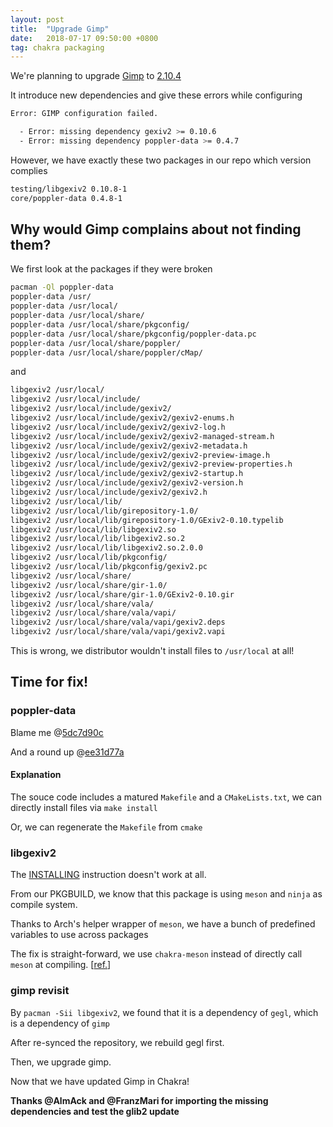 ```yaml
---
layout: post
title:  "Upgrade Gimp"
date:   2018-07-17 09:50:00 +0800
tag: chakra packaging
---
```


We're planning to upgrade [Gimp](https://gimp.org) to [2.10.4](https://code.chakralinux.org/packages/gtk/issues/8)

It introduce new dependencies and give these errors while configuring

```bash
Error: GIMP configuration failed.

  - Error: missing dependency gexiv2 >= 0.10.6
  - Error: missing dependency poppler-data >= 0.4.7
```

However, we have exactly these two packages in our repo which version complies

```bash
testing/libgexiv2 0.10.8-1
core/poppler-data 0.4.8-1
```

## Why would Gimp complains about not finding them?

We first look at the packages if they were broken

```bash
pacman -Ql poppler-data 
poppler-data /usr/
poppler-data /usr/local/
poppler-data /usr/local/share/
poppler-data /usr/local/share/pkgconfig/
poppler-data /usr/local/share/pkgconfig/poppler-data.pc
poppler-data /usr/local/share/poppler/
poppler-data /usr/local/share/poppler/cMap/
```

and

```bash
libgexiv2 /usr/local/
libgexiv2 /usr/local/include/
libgexiv2 /usr/local/include/gexiv2/
libgexiv2 /usr/local/include/gexiv2/gexiv2-enums.h
libgexiv2 /usr/local/include/gexiv2/gexiv2-log.h
libgexiv2 /usr/local/include/gexiv2/gexiv2-managed-stream.h
libgexiv2 /usr/local/include/gexiv2/gexiv2-metadata.h
libgexiv2 /usr/local/include/gexiv2/gexiv2-preview-image.h
libgexiv2 /usr/local/include/gexiv2/gexiv2-preview-properties.h
libgexiv2 /usr/local/include/gexiv2/gexiv2-startup.h
libgexiv2 /usr/local/include/gexiv2/gexiv2-version.h
libgexiv2 /usr/local/include/gexiv2/gexiv2.h
libgexiv2 /usr/local/lib/
libgexiv2 /usr/local/lib/girepository-1.0/
libgexiv2 /usr/local/lib/girepository-1.0/GExiv2-0.10.typelib
libgexiv2 /usr/local/lib/libgexiv2.so
libgexiv2 /usr/local/lib/libgexiv2.so.2
libgexiv2 /usr/local/lib/libgexiv2.so.2.0.0
libgexiv2 /usr/local/lib/pkgconfig/
libgexiv2 /usr/local/lib/pkgconfig/gexiv2.pc
libgexiv2 /usr/local/share/
libgexiv2 /usr/local/share/gir-1.0/
libgexiv2 /usr/local/share/gir-1.0/GExiv2-0.10.gir
libgexiv2 /usr/local/share/vala/
libgexiv2 /usr/local/share/vala/vapi/
libgexiv2 /usr/local/share/vala/vapi/gexiv2.deps
libgexiv2 /usr/local/share/vala/vapi/gexiv2.vapi
```

This is wrong, we distributor wouldn't install files to `/usr/local` at all!

## Time for fix!

### poppler-data

Blame me @[5dc7d90c](https://code.chakralinux.org/packages/core/commit/5dc7d90c01c6ddf2075493cb80729ddb848ddbb3)

And a round up @[ee31d77a](https://code.chakralinux.org/packages/core/commit/ee31d77a8d970a08c1340af452d1540b7060dfdb)

#### Explanation

The souce code includes a matured `Makefile` and a `CMakeLists.txt`, we can directly install files via `make install`

Or, we can regenerate the `Makefile` from `cmake`

### libgexiv2

The [INSTALLING](https://gitlab.gnome.org/GNOME/gexiv2/blob/master/INSTALLING) instruction doesn't work at all.

From our PKGBUILD, we know that this package is using `meson` and `ninja` as compile system.

Thanks to Arch's helper wrapper of `meson`, we have a bunch of predefined variables to use across packages

The fix is straight-forward, we use `chakra-meson` instead of directly call `meson` at compiling. [[ref.](https://code.chakralinux.org/packages/gtk/commit/d489c313877455444347d9f072aada53700a69a4)]

### gimp revisit

By `pacman -Sii libgexiv2`, we found that it is a dependency of `gegl`, which is a dependency of `gimp`

After re-synced the repository, we rebuild gegl first.

Then, we upgrade gimp.

Now that we have updated Gimp in Chakra!

__Thanks @AlmAck and @FranzMari for importing the missing dependencies and test the glib2 update__
